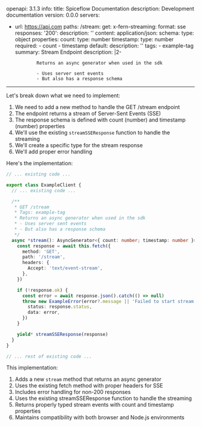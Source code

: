 openapi: 3.1.3
info:
  title: Spiceflow Documentation
  description: Development documentation
  version: 0.0.0
servers:
  - url: https://api.com
paths:
  /stream:
    get:
      x-fern-streaming:
        format: sse
      responses:
        '200':
          description: ''
          content:
            application/json:
              schema:
                type: object
                properties:
                  count:
                    type: number
                  timestamp:
                    type: number
                required:
                  - count
                  - timestamp
        default:
          description: ''
      tags:
        - example-tag
      summary: Stream Endpoint
      description: |2-

                Returns an async generator when used in the sdk

                - Uses server sent events
                - But also has a response schema
                

---
Let's break down what we need to implement:

1. We need to add a new method to handle the GET /stream endpoint
2. The endpoint returns a stream of Server-Sent Events (SSE)
3. The response schema is defined with count (number) and timestamp (number) properties
4. We'll use the existing `streamSSEResponse` function to handle the streaming
5. We'll create a specific type for the stream response
6. We'll add proper error handling

Here's the implementation:

```typescript:client.ts
// ... existing code ...

export class ExampleClient {
  // ... existing code ...

  /**
   * GET /stream
   * Tags: example-tag
   * Returns an async generator when used in the sdk
   * - Uses server sent events
   * - But also has a response schema
   */
  async *stream(): AsyncGenerator<{ count: number; timestamp: number }> {
    const response = await this.fetch({
      method: 'GET',
      path: '/stream',
      headers: {
        Accept: 'text/event-stream',
      },
    })

    if (!response.ok) {
      const error = await response.json().catch(() => null)
      throw new ExampleError(error?.message || 'Failed to start stream', {
        status: response.status,
        data: error,
      })
    }

    yield* streamSSEResponse(response)
  }
}

// ... rest of existing code ...
```

This implementation:
1. Adds a new `stream` method that returns an async generator
2. Uses the existing fetch method with proper headers for SSE
3. Includes error handling for non-200 responses
4. Uses the existing streamSSEResponse function to handle the streaming
5. Returns properly typed stream events with count and timestamp properties
6. Maintains compatibility with both browser and Node.js environments